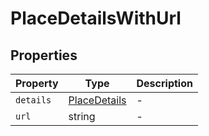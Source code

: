 # PlaceDetailsWithUrl

## Properties

| Property | Type | Description |
|----------|------|-------------|
| `details` | [PlaceDetails](../interfaces/PlaceDetails.md) | - |
| `url` | string | - |
